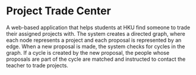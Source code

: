 # Project Trade Center
A web-based application that helps students at HKU find someone to trade their assigned projects with.
The system creates a directed graph, where each node represents a project and each proposal is represented by an edge. When a new proposal is made, the system checks for cycles in the graph. If a cycle is created by the new proposal, the people whose proposals are part of the cycle are matched and instructed to contact the teacher to trade projects.
